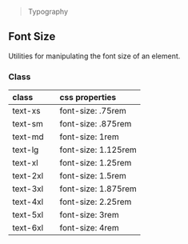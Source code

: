 > Typography

## Font Size

Utilities for manipulating the font size of an element.

### Class

| class |   | css properties |
|:--|:--|:--|
| text-xs |  | font-size: .75rem |
| text-sm |  | font-size: .875rem |
| text-md |  | font-size: 1rem |
| text-lg |  | font-size: 1.125rem |
| text-xl |  | font-size: 1.25rem |
| text-2xl |  | font-size: 1.5rem |
| text-3xl |  | font-size: 1.875rem |
| text-4xl |  | font-size: 2.25rem |
| text-5xl |  | font-size: 3rem |
| text-6xl |  | font-size: 4rem |

